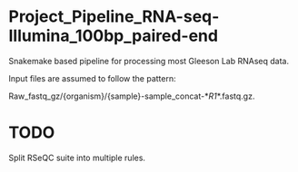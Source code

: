 # Project_Pipeline_RNA-seq-Illumina_100bp_paired-end
Snakemake based pipeline for processing most Gleeson Lab RNAseq data.

Input files are assumed to follow the pattern:

Raw_fastq_gz/{organism}/{sample}-sample_concat-\*_R1_*.fastq.gz.

# TODO
Split RSeQC suite into multiple rules.

